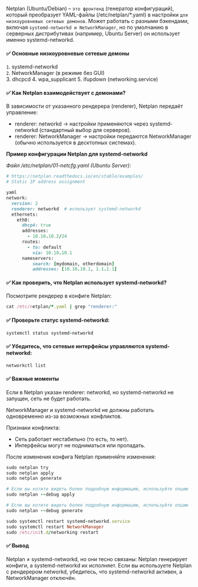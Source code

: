 Netplan (Ubuntu/Debian) – `это фронтенд` (генератор конфигураций), который преобразует YAML-файлы (/etc/netplan/*.yaml) в настройки `для низкоуровневых сетевых демонов`. Может работать с разными бэкендами, включая `systemd-networkd и NetworkManager`, но по умолчанию в серверных дистрибутивах (например, Ubuntu Server) он использует именно systemd-networkd. 


#### :white_check_mark: Основные низкоуровневые сетевые демоны

`1`. systemd-networkd  
`2`. NetworkManager (в режиме без GUI)  
3. dhcpcd
4. wpa_supplicant
5. ifupdown (networking.service)


#### :white_check_mark: Как Netplan взаимодействует с демонами?

В зависимости от указанного рендерера (renderer), Netplan передаёт управление:

- renderer: networkd → настройки применяются через systemd-networkd (стандартный выбор для серверов).
- renderer: NetworkManager → настройки передаются NetworkManager (обычно используется в десктопных системах).

**Пример конфигурации Netplan для systemd-networkd**

_Файл /etc/netplan/01-netcfg.yaml (Ubuntu Server):_

```ruby
# https://netplan.readthedocs.io/en/stable/examples/
# Static IP address assignment

yaml
network:
  version: 2
  renderer: networkd  # использует systemd-networkd
  ethernets:
    eth0:
      dhcp4: true
      addresses:
        - 10.10.10.2/24
      routes:
        - to: default
          via: 10.10.10.1
      nameservers:
          search: [mydomain, otherdomain]
          addresses: [10.10.10.1, 1.1.1.1]
```	  
	  
#### :white_check_mark: Как проверить, что Netplan использует systemd-networkd?

Посмотрите рендерер в конфиге Netplan:

```ruby
cat /etc/netplan/*.yaml | grep "renderer:"
```

#### :white_check_mark: Проверьте статус systemd-networkd:

```ruby
systemctl status systemd-networkd
```

#### :white_check_mark: Убедитесь, что сетевые интерфейсы управляются systemd-networkd:

```ruby
networkctl list
```

#### :white_check_mark: Важные моменты

Если в Netplan указан renderer: networkd, но systemd-networkd не запущен, сеть не будет работать.

NetworkManager и systemd-networkd не должны работать одновременно из-за возможных конфликтов. 

Признаки конфликта:  
- Сеть работает нестабильно (то есть, то нет).
- Интерфейсы могут не подниматься или пропадать.

После изменения конфига Netplan применяйте изменения:

```ruby
sudo netplan try
sudo netplan apply
sudo netplan generate

# Если вы хотите видеть более подробную информацию, используйте опцию --debug:
sudo netplan --debug apply

# Если вы хотите видеть более подробную информацию, используйте опцию --debug:
sudo netplan --debug generate

sudo systemctl restart systemd-networkd.service
sudo systemctl restart NetworkManager
sudo /etc/init.d/networking restart
```

#### :white_check_mark: Вывод

Netplan ≠ systemd-networkd, но они тесно связаны: Netplan генерирует конфиги, а systemd-networkd их исполняет. Если вы используете Netplan с рендерером networkd, убедитесь, что systemd-networkd активен, а NetworkManager отключён.
